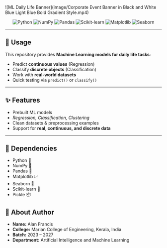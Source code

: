 ![ML Daily Life Banner](image/Corporate Event Banner in Black and White Blue Light Blue Bold Gradient Style.mp4)

<div align="center">
  
![Python](https://img.shields.io/badge/python-3670A0?style=for-the-badge&logo=python&logoColor=ffdd54)
![NumPy](https://img.shields.io/badge/numpy-013243?style=for-the-badge&logo=numpy&logoColor=white)
![Pandas](https://img.shields.io/badge/pandas-150458?style=for-the-badge&logo=pandas&logoColor=white)
![Scikit-learn](https://img.shields.io/badge/scikit--learn-F7931E?style=for-the-badge&logo=scikitlearn&logoColor=white)
![Matplotlib](https://img.shields.io/badge/matplotlib-005C9C?style=for-the-badge&logo=plotly&logoColor=white)
![Seaborn](https://img.shields.io/badge/seaborn-3C5280?style=for-the-badge)

</div>

---

## :dart: Usage

This repository provides **Machine Learning models for daily life tasks**:

- Predict **continuous values** (Regression)  
- Classify **discrete objects** (Classification)  
- Work with **real-world datasets**  
- Quick testing via `predict()` or `classify()`  

---

## :sparkles: Features

- Prebuilt ML models   
- *Regression, Classification, Clustering*
- Clean datasets & preprocessing examples  
- Support for **real, continuous, and discrete data**  

---

## :wrench: Dependencies

- Python 🐍  
- NumPy 🔢  
- Pandas 🐼  
- Matplotlib 📈  
- Seaborn 🎨  
- Scikit-learn 🤖  
- Pickle 📦 

## 📖 About Author  

- **Name:** Alan Francis  
- **College:** Marian College of Engineering, Kerala, India  
- **Batch:** 2023 – 2027  
- **Department:** Artificial Intelligence and Machine Learning  


